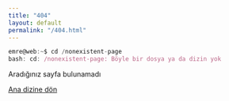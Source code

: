 ```yaml
---
title: "404"
layout: default
permalink: "/404.html"
---
```


```js
emre@web:~$ cd /nonexistent-page
bash: cd: /nonexistent-page: Böyle bir dosya ya da dizin yok
```

Aradığınız sayfa bulunamadı

<a href="{{ '/' | relative_url }}">Ana dizine dön</a>

